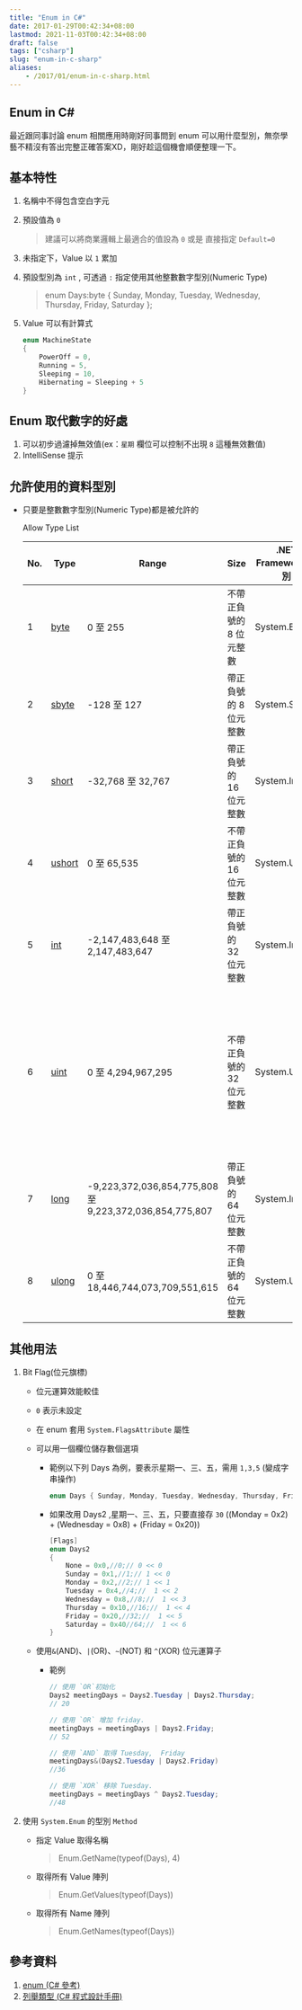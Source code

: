 ```yaml
---
title: "Enum in C#"
date: 2017-01-29T00:42:34+08:00
lastmod: 2021-11-03T00:42:34+08:00
draft: false
tags: ["csharp"]
slug: "enum-in-c-sharp"
aliases:
    - /2017/01/enum-in-c-sharp.html
---
```

## Enum in C\#

最近跟同事討論 enum 相關應用時剛好同事問到 enum 可以用什麼型別，無奈學藝不精沒有答出完整正確答案XD，剛好趁這個機會順便整理一下。

## 基本特性

1. 名稱中不得包含空白字元
2. 預設值為 `0`

    >建議可以將商業邏輯上最適合的值設為 `0` 或是 直接指定  `Default=0`

3. 未指定下，Value 以 `1` 累加
4. 預設型別為 `int` , 可透過 `:` 指定使用其他整數數字型別(Numeric Type)

    >enum Days:byte { Sunday, Monday, Tuesday, Wednesday, Thursday, Friday, Saturday };

5. Value 可以有計算式

    ```cs
    enum MachineState
    {
        PowerOff = 0,
        Running = 5,
        Sleeping = 10,
        Hibernating = Sleeping + 5
    }
    ```

## Enum 取代數字的好處

1. 可以初步過濾掉無效值(ex：`星期` 欄位可以控制不出現 `8` 這種無效數值)
2. IntelliSense 提示

## 允許使用的資料型別

- 只要是整數數字型別(Numeric Type)都是被允許的

    Allow Type List

    No.|Type|Range|Size|.NET Framework 型別|特殊說明|宣告方式
    ---|---|---|---|---|---|---
    1| [byte](https://msdn.microsoft.com/zh-tw/library/5bdb6693.aspx)|0 至 255|不帶正負號的 8 位元整數|System.Byte|-|byte myByte = 255;
    2| [sbyte](https://msdn.microsoft.com/zh-tw/library/d86he86x.aspx)|-128 至 127|帶正負號的 8 位元整數|System.SByte|-|sbyte sByte1 = 127;
    3| [short](https://msdn.microsoft.com/zh-tw/library/ybs77ex4.aspx)|-32,768 至 32,767|    帶正負號的 16 位元整數|System.Int16|-|short x = 32767;
    4| [ushort](https://msdn.microsoft.com/zh-tw/library/cbf1574z.aspx)|0 至 65,535|不帶正負號的 16 位元整數|System.UInt16|-|ushort myShort = 65535;
    5| [int](https://msdn.microsoft.com/zh-tw/library/5kzh1b5w.aspx)|-2,147,483,648 至 2,147,483,647|帶正負號的 32 位元整數|System.Int32|預設值為 0|int i = 123;
    6| [uint](https://msdn.microsoft.com/zh-tw/library/x0sksh43.aspx)|0 至 4,294,967,295|    不帶正負號的 32 位元整數|    System.UInt32|***注意：uint 型別不符合 CLS 標準。 請儘可能使用 int***|uint myUint = 4294967290;//4294967290u//4294967290U
    7| [long](https://msdn.microsoft.com/zh-tw/library/ctetwysk.aspx)|-9,223,372,036,854,775,808 至 9,223,372,036,854,775,807|    帶正負號的 64 位元整數|    System.Int64|-|long long1 = 4294967296;//4294967296L
    8| [ulong](https://msdn.microsoft.com/zh-tw/library/t98873t4.aspx)|0 至 18,446,744,073,709,551,615|    不帶正負號的 64 位元整數|    System.UInt64|-|ulong uLong = 9223372036854775808; //`L` or `I` 會依大小決定是 `long` or `ulong`;`U` or `u`會依大小決定是 `unit` or `ulong`;`UL`、`ul`、`Ul`、`uL`、`LU`、`lu`、`Lu` 或 `lU` 則會是 `ulong`

## 其他用法

1. Bit Flag(位元旗標)
    - 位元運算效能較佳
    - `0` 表示未設定
    - 在 enum 套用 `System.FlagsAttribute` 屬性
    - 可以用一個欄位儲存數個選項
        - 範例以下列 Days 為例，要表示星期一、三、五，需用 `1,3,5` (變成字串操作)

            ```cs
            enum Days { Sunday, Monday, Tuesday, Wednesday, Thursday, Friday, Saturday };
            ```

        - 如果改用 Days2 ,星期一、三、五，只要直接存 `30` ((Monday = 0x2) + (Wednesday = 0x8) + (Friday = 0x20))

            ```cs
            [Flags]
            enum Days2
            {
                None = 0x0,//0;// 0 << 0
                Sunday = 0x1,//1;// 1 << 0
                Monday = 0x2,//2;// 1 << 1
                Tuesday = 0x4,//4;//  1 << 2
                Wednesday = 0x8,//8;//  1 << 3
                Thursday = 0x10,//16;//  1 << 4
                Friday = 0x20,//32;//  1 << 5
                Saturday = 0x40//64;//  1 << 6
            }
            ```

    - 使用`&`(AND)、`|`(OR)、`~`(NOT) 和 `^`(XOR) 位元運算子
        - 範例

            ```cs
            // 使用 `OR`初始化
            Days2 meetingDays = Days2.Tuesday | Days2.Thursday;
            // 20
            
            // 使用 `OR` 增加 friday.
            meetingDays = meetingDays | Days2.Friday;
            // 52
            
            // 使用 `AND` 取得 Tuesday,  Friday
            meetingDays&(Days2.Tuesday | Days2.Friday)
            //36
            
            // 使用 `XOR` 移除 Tuesday.
            meetingDays = meetingDays ^ Days2.Tuesday;
            //48
            ```

2. 使用 `System.Enum` 的型別 `Method`
    - 指定 Value 取得名稱

        >Enum.GetName(typeof(Days), 4)

    - 取得所有 Value 陣列

        >Enum.GetValues(typeof(Days))

    - 取得所有 Name 陣列

        >Enum.GetNames(typeof(Days))

## 參考資料

1. [enum (C# 參考)](https://msdn.microsoft.com/zh-tw/library/sbbt4032.aspx)
2. [列舉類型 (C# 程式設計手冊)](https://msdn.microsoft.com/zh-tw/library/cc138362.aspx)
